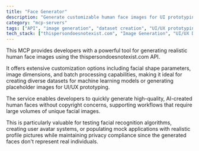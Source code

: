 ```yaml
---
title: "Face Generator"
description: "Generate customizable human face images for UI prototyping and dataset creation with shape, dimension, and batch processing options."
category: "mcp-servers"
tags: ["API", "image generation", "dataset creation", "UI/UX prototyping", "automation", "machine learning"]
tech_stack: ["thispersondoesnotexist.com", "Image Generation", "UI/UX Design", "Machine Learning", "Dataset Creation"]
---
```


This MCP provides developers with a powerful tool for generating realistic human face images using the thispersondoesnotexist.com API. 

It offers extensive customization options including facial shape parameters, image dimensions, and batch processing capabilities, making it ideal for creating diverse datasets for machine learning models or generating placeholder images for UI/UX prototyping.

The service enables developers to quickly generate high-quality, AI-created human faces without copyright concerns, supporting workflows that require large volumes of unique facial images. 

This is particularly valuable for testing facial recognition algorithms, creating user avatar systems, or populating mock applications with realistic profile pictures while maintaining privacy compliance since the generated faces don't represent real individuals.